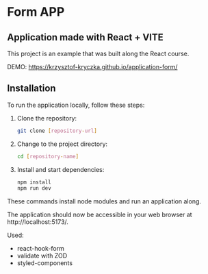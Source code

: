 # Form APP

## Application made with React + VITE

This project is an example that was built along the React course. 

DEMO: https://krzysztof-kryczka.github.io/application-form/

## Installation

To run the application locally, follow these steps:

1. Clone the repository:

   ```bash
   git clone [repository-url]
   ```

2. Change to the project directory:
   ```bash
   cd [repository-name]
   ```

3. Install and start dependencies:
   ```bash
   npm install
   npm run dev
   ```

These commands install node modules and run an application along.

The application should now be accessible in your web browser at
http://localhost:5173/.

Used:
- react-hook-form
- validate with ZOD
- styled-components
